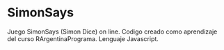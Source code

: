 # SimonSays
Juego SimonSays (Simon Dice) on line. Codigo creado como aprendizaje del curso RArgentinaPrograma. Lenguaje Javascript.
